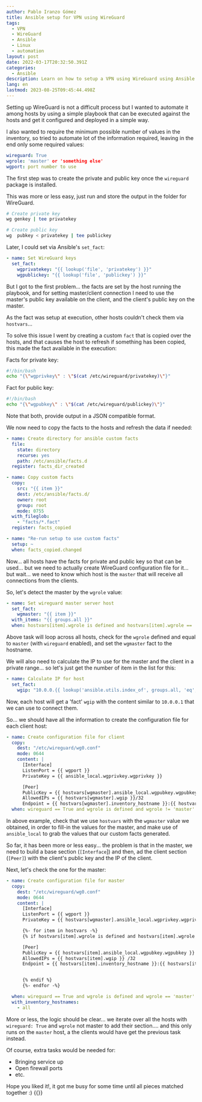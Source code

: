 ```yaml
---
author: Pablo Iranzo Gómez
title: Ansible setup for VPN using WireGuard
tags:
  - VPN
  - WireGuard
  - Ansible
  - Linux
  - automation
layout: post
date: 2022-03-17T20:32:50.391Z
categories:
  - Ansible
description: Learn on how to setup a VPN using WireGuard using Ansible
lang: en
lastmod: 2023-08-25T09:45:44.498Z
---
```


Setting up WireGuard is not a difficult process but I wanted to automate it among hosts by using a simple playbook that can be executed against the hosts and get it configured and deployed in a simple way.

I also wanted to require the minimum possible number of values in the inventory, so tried to automate lot of the information required, leaving in the end only some required values:

```yaml
wireguard: True
wgrole: 'master' or 'something else'
wgport: port number to use
```

The first step was to create the private and public key once the `wireguard` package is installed.

This was more or less easy, just run and store the output in the folder for WireGuard.

```sh
# Create private key
wg genkey | tee privatekey

# Create public key
wg  pubkey < privatekey | tee publickey
```

Later, I could set via Ansible's `set_fact`:

```yaml
- name: Set WireGuard keys
  set_fact:
    wgprivatekey: "{{ lookup('file', 'privatekey') }}"
    wgpublickey: "{{ lookup('file', 'publickey') }}"
```

But I got to the first problem... the facts are set by the host running the playbook, and for setting master/client connection I need to use the master's public key available on the client, and the client's public key on the master.

As the fact was setup at execution, other hosts couldn't check them via `hostvars`...

To solve this issue I went by creating a custom `fact` that is copied over the hosts, and that causes the host to refresh if something has been copied, this made the fact available in the execution:

Facts for private key:

```sh
#!/bin/bash
echo "{\"wgprivkey\" : \"$(cat /etc/wireguard/privatekey)\"}"
```

Fact for public key:

```sh
#!/bin/bash
echo "{\"wgpubkey\" : \"$(cat /etc/wireguard/publickey)\"}"
```

Note that both, provide output in a JSON compatible format.

We now need to copy the facts to the hosts and refresh the data if needed:

```yaml
- name: Create directory for ansible custom facts
  file:
    state: directory
    recurse: yes
    path: /etc/ansible/facts.d
  register: facts_dir_created

- name: Copy custom facts
  copy:
    src: "{{ item }}"
    dest: /etc/ansible/facts.d/
    owner: root
    group: root
    mode: 0755
  with_fileglob:
    - "facts/*.fact"
  register: facts_copied

- name: "Re-run setup to use custom facts"
  setup: ~
  when: facts_copied.changed
```

Now... all hosts have the facts for private and public key so that can be used... but we need to actually create WireGuard configuration file for it... but wait... we need to know which host is the `master` that will receive all connections from the clients.

So, let's detect the master by the `wgrole` value:

```yaml
- name: Set wireguard master server host
  set_fact:
    wgmaster: "{{ item }}"
  with_items: "{{ groups.all }}"
  when: hostvars[item].wgrole is defined and hostvars[item].wgrole == 'master' and wireguard == True
```

Above task will loop across all hosts, check for the `wgrole` defined and equal to `master` (with `wireguard` enabled), and set the `wgmaster` fact to the hostname.

We will also need to calculate the IP to use for the master and the client in a private range... so let's just get the number of item in the list for this:

```yaml
- name: Calculate IP for host
  set_fact:
    wgip: "10.0.0.{{ lookup('ansible.utils.index_of', groups.all, 'eq', inventory_hostname) }}"
```

Now, each host will get a 'fact' `wgip` with the content similar to `10.0.0.1` that we can use to connect them.

So... we should have all the information to create the configuration file for each client host:

```yaml
- name: Create configuration file for client
  copy:
    dest: "/etc/wireguard/wg0.conf"
    mode: 0644
    content: |
      [Interface]
      ListenPort = {{ wgport }}
      PrivateKey = {{ ansible_local.wgprivkey.wgprivkey }}

      [Peer]
      PublicKey = {{ hostvars[wgmaster].ansible_local.wgpubkey.wgpubkey }}
      AllowedIPs = {{ hostvars[wgmaster].wgip }}/32
      Endpoint = {{ hostvars[wgmaster].inventory_hostname }}:{{ hostvars[wgmaster].wgport }}
  when: wireguard == True and wgrole is defined and wgrole != 'master'
```

In above example, check that we use `hostvars` with the `wgmaster` value we obtained, in order to fill-in the values for the master, and make use of `ansible_local` to grab the values that our custom facts generated.

So far, it has been more or less easy... the problem is that in the master, we need to build a base section (`[Interface`]) and then, ad the client section (`[Peer]`) with the client's public key and the IP of the client.

Next, let's check the one for the master:

```yaml
- name: Create configuration file for master
  copy:
    dest: "/etc/wireguard/wg0.conf"
    mode: 0644
    content: |
      [Interface]
      ListenPort = {{ wgport }}
      PrivateKey = {{ hostvars[wgmaster].ansible_local.wgprivkey.wgprivkey }}

      {%- for item in hostvars -%}
      {% if hostvars[item].wgrole is defined and hostvars[item].wgrole != 'master' %}

      [Peer]
      PublicKey = {{ hostvars[item].ansible_local.wgpubkey.wgpubkey }}
      AllowedIPs = {{ hostvars[item].wgip }} /32
      Endpoint = {{ hostvars[item].inventory_hostname }}:{{ hostvars[item].wgport }}


      {% endif %}
      {%- endfor -%}

  when: wireguard == True and wgrole is defined and wgrole == 'master' and item == wgmaster
  with_inventory_hostnames:
    - all
```

More or less, the logic should be clear... we iterate over all the hosts with `wireguard: True` and `wgrole` not master to add their section.... and this only runs on the `master` host, a the clients would have get the previous task instead.

Of course, extra tasks would be needed for:

- Bringing service up
- Open firewall ports
- etc.

Hope you liked it!, it got me busy for some time until all pieces matched together :)
{{<enjoy>}}
